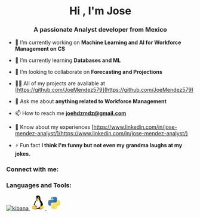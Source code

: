 <h1 align="center">Hi , I'm Jose</h1>
<h3 align="center">A passionate Analyst developer from Mexico</h3>

- 🔭 I’m currently working on **Machine Learning and AI for Workforce Management on CS**

- 🌱 I’m currently learning **Databases and ML**

- 👯 I’m looking to collaborate on **Forecasting and Projections**

- 👨‍💻 All of my projects are available at [https://github.com/JoeMendez579](https://github.com/JoeMendez579)

- 💬 Ask me about **anything related to Workforce Management**

- 📫 How to reach me **joehdzmdz@gmail.com**

- 📄 Know about my experiences [https://www.linkedin.com/in/jose-mendez-analyst/](https://www.linkedin.com/in/jose-mendez-analyst/)

- ⚡ Fun fact **I think I'm funny but not even my grandma laughs at my jokes.**

<h3 align="left">Connect with me:</h3>
<p align="left">
</p>

<h3 align="left">Languages and Tools:</h3>
<p align="left"> <a href="https://www.elastic.co/kibana" target="_blank" rel="noreferrer"> <img src="https://www.vectorlogo.zone/logos/elasticco_kibana/elasticco_kibana-icon.svg" alt="kibana" width="40" height="40"/> </a> <a href="https://www.linux.org/" target="_blank" rel="noreferrer"> <img src="https://raw.githubusercontent.com/devicons/devicon/master/icons/linux/linux-original.svg" alt="linux" width="40" height="40"/> </a> <a href="https://www.python.org" target="_blank" rel="noreferrer"> <img src="https://raw.githubusercontent.com/devicons/devicon/master/icons/python/python-original.svg" alt="python" width="40" height="40"/> </a> </p>
